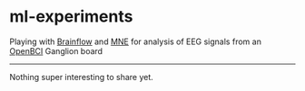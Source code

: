 # ml-experiments

Playing with [Brainflow](https://brainflow.readthedocs.io/en/stable/index.html) and [MNE](https://mne.tools/stable/index.html) for analysis of EEG signals from an [OpenBCI](https://openbci.com/) Ganglion board

---

Nothing super interesting to share yet.
